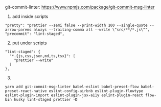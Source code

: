 


git-commit-linter: https://www.npmjs.com/package/git-commit-msg-linter

1. add inside scripts
```
"pretty": "prettier --semi false --print-width 100 --single-quote --arrow-parens always --trailing-comma all --write \"src/**/*.js\"",
"precommit": "lint-staged",
```

2. put under scripts
```
"lint-staged": {
  "*.{js,css,json,md,ts,tsx}": [
    "prettier --write"
  ]
},
```

3. 
```
yarn add git-commit-msg-linter babel-eslint babel-preset-flow babel-preset-react-native eslint-config-airbnb eslint-plugin-flowtype eslint-plugin-import eslint-plugin-jsx-a11y eslint-plugin-react flow-bin husky lint-staged prettier -D
```

